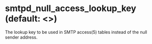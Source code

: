 # smtpd_null_access_lookup_key (default: <>)

The lookup key to be used in SMTP access(5) tables instead of the
null sender address.



